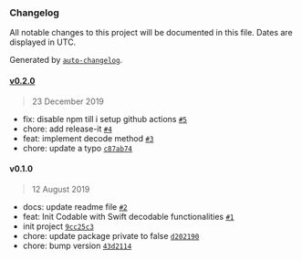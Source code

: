 ### Changelog

All notable changes to this project will be documented in this file. Dates are displayed in UTC.

Generated by [`auto-changelog`](https://github.com/CookPete/auto-changelog).

#### [v0.2.0](https://github.com/Gorhom/ts-codable/compare/v0.1.0...v0.2.0)

> 23 December 2019

- fix: disable npm till i setup github actions [`#5`](https://github.com/Gorhom/ts-codable/pull/5)
- chore: add release-it [`#4`](https://github.com/Gorhom/ts-codable/pull/4)
- feat: implement decode method [`#3`](https://github.com/Gorhom/ts-codable/pull/3)
- chore: update a typo [`c87ab74`](https://github.com/Gorhom/ts-codable/commit/c87ab7429bd55bbfbe84d97ce435dc5dc050b4fc)

#### v0.1.0

> 12 August 2019

- docs: update readme file [`#2`](https://github.com/Gorhom/ts-codable/pull/2)
- feat: Init Codable with Swift decodable functionalities [`#1`](https://github.com/Gorhom/ts-codable/pull/1)
- init project [`9cc25c3`](https://github.com/Gorhom/ts-codable/commit/9cc25c3e3e8840f7ede177e732016950819d781b)
- chore: update package private to false [`d202190`](https://github.com/Gorhom/ts-codable/commit/d202190e3f9be1fd28ca2b55ab69cc1e07088ffd)
- chore: bump version [`43d2114`](https://github.com/Gorhom/ts-codable/commit/43d21143710f0bff7961ca1b55601e2a9800111f)
